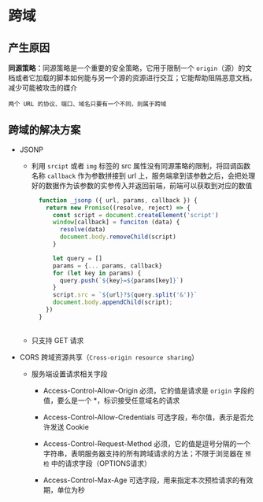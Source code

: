 # 跨域

## 产生原因

**同源策略**：同源策略是一个重要的安全策略，它用于限制一个 `origin`（源）的文档或者它加载的脚本如何能与另一个源的资源进行交互；它能帮助阻隔恶意文档，减少可能被攻击的媒介

    两个 URL 的协议、端口、域名只要有一个不同，则属于跨域

## 跨域的解决方案

- JSONP

  - 利用 `srcipt` 或者 `img` 标签的 src 属性没有同源策略的限制，将回调函数名称 `callback` 作为参数拼接到 url 上，服务端拿到该参数之后，会把处理好的数据作为该参数的实参传入并返回前端，前端可以获取到对应的数值
    ```js
      function _jsonp ({ url, params, callback }) {
        return new Promise((resolve, reject) => {
          const script = document.createElement('script')
          window[callback] = funciton (data) {
            resolve(data)
            document.body.removeChild(script)
          }

          let query = []
          params = {... params, callback}
          for (let key in params) {
            query.push(`${key}=${params[key]}`)
          }
          script.src = `${url}?${query.split('&')}`
          document.body.appendChild(script); 
        })
      }
      
    ```

  - 只支持 GET 请求

- CORS 跨域资源共享（`Cross-origin resource sharing`）

  - 服务端设置请求相关字段

    - Access-Control-Allow-Origin 必须，它的值是请求是 `origin` 字段的值，要么是一个 *，标识接受任意域名的请求

    - Access-Control-Allow-Credentials 可选字段，布尔值，表示是否允许发送 Cookie

    - Access-Control-Request-Method 必须，它的值是逗号分隔的一个字符串，表明服务器支持的所有跨域请求的方法；不限于浏览器在 `预检` 中的请求字段（OPTIONS请求）

    - Access-Control-Max-Age 可选字段，用来指定本次预检请求的有效期，单位为秒